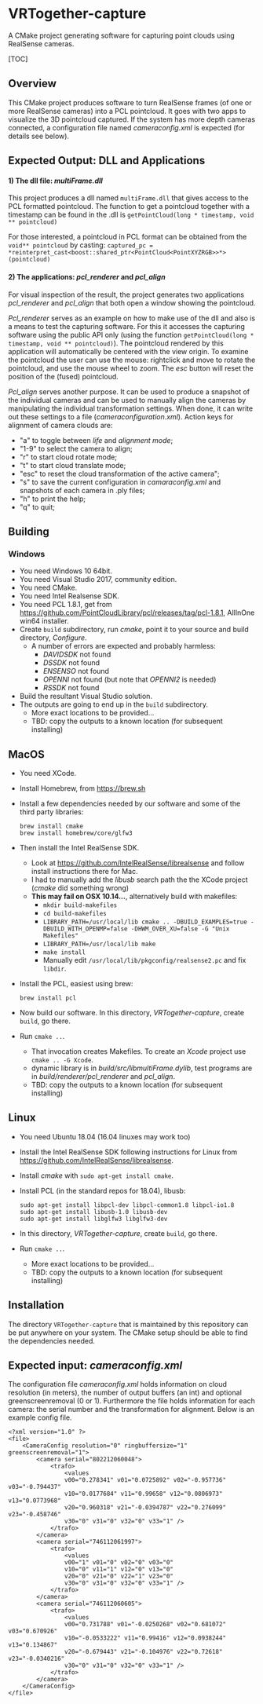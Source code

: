 # VRTogether-capture
A CMake project generating software for capturing point clouds using RealSense cameras.

[TOC]

## Overview

This CMake project produces software to turn RealSense frames (of one or more RealSense cameras) into a PCL pointcloud. It goes with two apps to visualize the 3D pointcloud captured.
If the system has more depth cameras connected, a configuration file named *cameraconfig.xml* is expected (for details see below).

## Expected Output: DLL and Applications

#### 1) The dll file: *multiFrame.dll*

This project produces a dll named `multiFrame.dll` that gives access to the PCL formatted pointcloud. The function to get a pointcloud together with a timestamp can be found in the .dll is `getPointCloud(long * timestamp, void ** pointcloud)`

For those interested, a pointcloud in PCL format can be obtained from the `void** pointcloud` by casting: `captured_pc = *reinterpret_cast<boost::shared_ptr<PointCloud<PointXYZRGB>>*>(pointcloud)`

#### 2) The applications: *pcl_renderer* and *pcl_align*

For visual inspection of the result, the project generates two applications *pcl_renderer* and  *pcl_align* that both open a window showing the pointcloud.

*Pcl_renderer* serves as an example on how to make use of the dll and also is a means to test the capturing software. For this it accesses the capturing software using the public API only (using the function `getPointCloud(long * timestamp, void ** pointcloud)`). The pointcloud rendered by this application will automatically be centered with the view origin.
To examine the pointcloud the user can use the mouse: rightclick and move to rotate the pointcloud, and use the mouse wheel to zoom. The *esc* button will reset the position of the (fused) pointcloud.

*Pcl_align* serves another purpose. It can be used to produce a snapshot of the individual cameras and can be used to manually align the cameras by manipulating the individual transformation settings. When done, it can write out these settings to a file (*cameraconfiguration.xml*).
Action keys for alignment of camera clouds are:

- "a" to toggle between *life* and *alignment mode*;
- "1-9" to select the camera to align;
- "r" to start cloud rotate mode;
- "t" to start cloud translate mode;
- "esc" to reset the cloud transformation of the active camera";
- "s" to save the current configuration in *camaraconfig.xml* and snapshots of each camera in .ply files;
- "h" to print the help;
- "q" to quit;

## Building

### Windows

- You need Windows 10 64bit.
- You need Visual Studio 2017, community edition.
- You need CMake.
- You need Intel Realsense SDK.
- You need PCL 1.8.1, get from <https://github.com/PointCloudLibrary/pcl/releases/tag/pcl-1.8.1>, AllInOne win64 installer.
- Create `build` subdirectory, run *cmake*, point it to your source and build directory, *Configure*.
	- A number of errors are expected and probably harmless:
		- *DAVIDSDK* not found
		- *DSSDK* not found
		- *ENSENSO* not found
		- *OPENNI* not found (but note that *OPENNI2* is needed)
		- *RSSDK* not found
- Build the resultant Visual Studio solution.
- The outputs are going to end up in the `build` subdirectory.
	- More exact locations to be provided...
	- TBD: copy the outputs to a known location (for subsequent installing)

## MacOS

- You need XCode.
- Install Homebrew, from <https://brew.sh>
- Install a few dependencies needed by our software and some of the third party libraries:

  ```
  brew install cmake
  brew install homebrew/core/glfw3
  ```
  
- Then install the Intel RealSense SDK.
	- Look at <https://github.com/IntelRealSense/librealsense> and follow install instructions there for Mac.
	- I had to manually add the *libusb* search path the the XCode project (*cmake* did something wrong)
	- **This may fail on OSX 10.14...**, alternatively build with makefiles:
		- `mkdir build-makefiles`
		- `cd build-makefiles`
		- `LIBRARY_PATH=/usr/local/lib cmake .. -DBUILD_EXAMPLES=true -DBUILD_WITH_OPENMP=false -DHWM_OVER_XU=false -G "Unix Makefiles"`
		- `LIBRARY_PATH=/usr/local/lib make`
		- `make install`
		- Manually edit `/usr/local/lib/pkgconfig/realsense2.pc` and fix `libdir`.
- Install the PCL, easiest using brew: 

  ```
  brew install pcl
  ```
- Now build our software. In this directory, *VRTogether-capture*, create `build`, go there.
- Run `cmake ..`.
	- That invocation creates Makefiles. To create an *Xcode* project use `cmake .. -G Xcode`.
	- dynamic library is in _build/src/libmultiFrame.dylib_, test programs are in _build/renderer/pcl\_renderer_ and _pcl\_align_.
	- TBD: copy the outputs to a known location (for subsequent installing)

## Linux

- You need Ubuntu 18.04 (16.04 linuxes may work too)
- Install the Intel RealSense SDK following instructions for Linux from <https://github.com/IntelRealSense/librealsense>.
- Install _cmake_ with `sudo apt-get install cmake`.
- Install PCL (in the standard repos for 18.04), libusb:

  ```
  sudo apt-get install libpcl-dev libpcl-common1.8 libpcl-io1.8
  sudo apt-get install libusb-1.0 libusb-dev
  sudo apt-get install libglfw3 libglfw3-dev
  ```
- In this directory, *VRTogether-capture*, create `build`, go there.
- Run `cmake ..`.
	- More exact locations to be provided...
	- TBD: copy the outputs to a known location (for subsequent installing)


## Installation

The directory `VRTogether-capture` that is maintained by this repository can be put anywhere on your system.
The CMake setup should be able to find the dependencies needed.

## Expected input: *cameraconfig.xml*

The configuration file *cameraconfig.xml* holds information on cloud resolution (in meters), the number of output buffers (an int) and optional greenscreenremoval (0 or 1). Furthermore the file holds information for each camera: the serial number and the transformation for alignment. Below is an example config file.

```
<?xml version="1.0" ?>
<file>
    <CameraConfig resolution="0" ringbuffersize="1" greenscreenremoval="1">
        <camera serial="802212060048">
            <trafo>
                <values 
                v00="0.278341" v01="0.0725892" v02="-0.957736" v03="-0.794437"
                v10="0.0177684" v11="0.99658" v12="0.0806973" v13="0.0773968"
                v20="0.960318" v21="-0.0394787" v22="0.276099" v23="-0.458746"
                v30="0" v31="0" v32="0" v33="1" />
            </trafo>
        </camera>
        <camera serial="746112061997">
            <trafo>
                <values 
                v00="1" v01="0" v02="0" v03="0"
                v10="0" v11="1" v12="0" v13="0"
                v20="0" v21="0" v22="1" v23="0"
                v30="0" v31="0" v32="0" v33="1" />
            </trafo>
        </camera>
        <camera serial="746112060605">
            <trafo>
                <values 
                v00="0.731788" v01="-0.0250268" v02="0.681072" v03="0.670926"
                v10="-0.0533222" v11="0.99416" v12="0.0938244" v13="0.134867"
                v20="-0.679443" v21="-0.104976" v22="0.72618" v23="-0.0340216"
                v30="0" v31="0" v32="0" v33="1" />
            </trafo>
        </camera>
    </CameraConfig>
</file>
```
